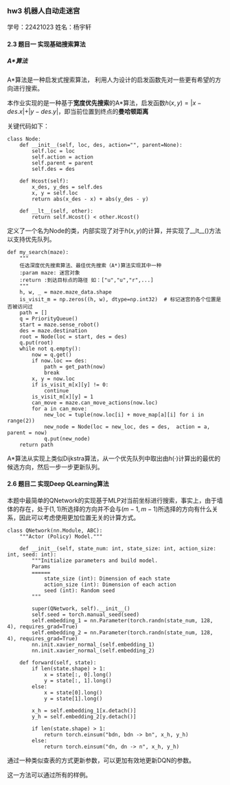 ### hw3 机器人自动走迷宫

学号：22421023 姓名：杨宇轩

#### 2.3 题目一 实现基础搜索算法

##### A*算法

A*算法是一种启发式搜索算法， 利用人为设计的启发函数先对一些更有希望的方向进行搜索。

本作业实现的是一种基于**宽度优先搜索**的A*算法，启发函数$h(x, y) = \vert x - des.x\vert + \vert y - des.y\vert$，即当前位置到终点的**曼哈顿距离**

关键代码如下：

```
class Node:
    def __init__(self, loc, des, action="", parent=None):
        self.loc = loc
        self.action = action
        self.parent = parent
        self.des = des
    
    def Hcost(self):
        x_des, y_des = self.des
        x, y = self.loc
        return abs(x_des - x) + abs(y_des - y)
    
    def __lt__(self, other):
        return self.Hcost() < other.Hcost()
```

定义了一个名为Node的类，内部实现了对于$h(x,y)$的计算，并实现了\_\_lt\_\_()方法以支持优先队列。

```
def my_search(maze):
    """
    任选深度优先搜索算法、最佳优先搜索（A*)算法实现其中一种
    :param maze: 迷宫对象
    :return :到达目标点的路径 如：["u","u","r",...]
    """
    h, w, _ = maze.maze_data.shape
    is_visit_m = np.zeros((h, w), dtype=np.int32)  # 标记迷宫的各个位置是否被访问过
    path = []
    q = PriorityQueue()
    start = maze.sense_robot()
    des = maze.destination
    root = Node(loc = start, des = des)
    q.put(root)
    while not q.empty():
        now = q.get()
        if now.loc == des:
            path = get_path(now)
            break
        x, y = now.loc
        if is_visit_m[x][y] != 0:
            continue
        is_visit_m[x][y] = 1
        can_move = maze.can_move_actions(now.loc)
        for a in can_move:
            new_loc = tuple(now.loc[i] + move_map[a][i] for i in range(2))
            new_node = Node(loc = new_loc, des = des,  action = a, parent = now)
            q.put(new_node)
    return path
```

A*算法从实现上类似Dijkstra算法，从一个优先队列中取出由$h(\cdot)$计算出的最优的候选方向，然后一步一步更新队列。

#### 2.6 题目二 实现Deep QLearning算法

本题中最简单的QNetwork的实现基于MLP对当前坐标进行搜索，事实上，由于墙体的存在，处于$(1, 1)$所选择的方向并不会与$(m-1, m-1)$所选择的方向有什么关系，因此可以考虑使用更加位置无关的计算方式。

```
class QNetwork(nn.Module, ABC):
    """Actor (Policy) Model."""

    def __init__(self, state_num: int, state_size: int, action_size: int, seed: int):
        """Initialize parameters and build model.
        Params
        ======
            state_size (int): Dimension of each state
            action_size (int): Dimension of each action
            seed (int): Random seed
        """

        super(QNetwork, self).__init__()
        self.seed = torch.manual_seed(seed)
        self.embedding_1 = nn.Parameter(torch.randn(state_num, 128, 4), requires_grad=True)
        self.embedding_2 = nn.Parameter(torch.randn(state_num, 128, 4), requires_grad=True)
        nn.init.xavier_normal_(self.embedding_1)
        nn.init.xavier_normal_(self.embedding_2)

    def forward(self, state):
        if len(state.shape) > 1:
            x = state[:, 0].long()
            y = state[:, 1].long()
        else:
            x = state[0].long()
            y = state[1].long()

        x_h = self.embedding_1[x.detach()]
        y_h = self.embedding_2[y.detach()]

        if len(state.shape) > 1:
            return torch.einsum("bdn, bdn -> bn", x_h, y_h)
        else:
            return torch.einsum("dn, dn -> n", x_h, y_h)
```

通过一种类似查表的方式更新参数，可以更加有效地更新DQN的参数。

这一方法可以通过所有的样例。